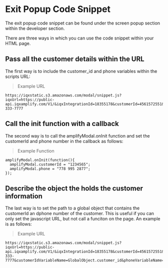 # Exit Popup Code Snippet

The exit popup code snippet can be found under the screen popup section within the developer section.

There are three ways in which you can use the code snippet within your HTML page.

## Pass all the customer details within the URL


The first way is to include the customer_id and phone variables within the scripts URL:


> Example URL

```shell
https://iqxstatic.s3.amazonaws.com/modal/snippet.js?iqxUrl=https://public-api.iqxamplify.com/V1/&iqxIntegrationId=18355178&customerId=4561572551&phone=404-333-7777

```

## Call the init function with a callback


The second way is to call the amplifyModal.onInit function and set the customerId and phone number in the callback as follows:

> Example Function

```shell
amplifyModal.onInit(function(){
  amplifyModal.customerId = "1234565";
  amplifyModal.phone = "778 995 2877";
});

```

## Describe the object the holds the customer information

The last way is to set the path to a global object that contains the customerId an dphone number of the customer. This is useful if you can only set the javascript URL, but not call a funciton on the page. An example is as follows:

> Example URL

```shell
https://iqxstatic.s3.amazonaws.com/modal/snippet.js?iqxUrl=https://public-api.iqxamplify.com/V1/&iqxIntegrationId=18355178&customerId=4561572551&phone=404-333-7777&customerIdVariableName=GlobalObject.customer_id&phoneVariableName=GlobalObject.checkout.phone

```